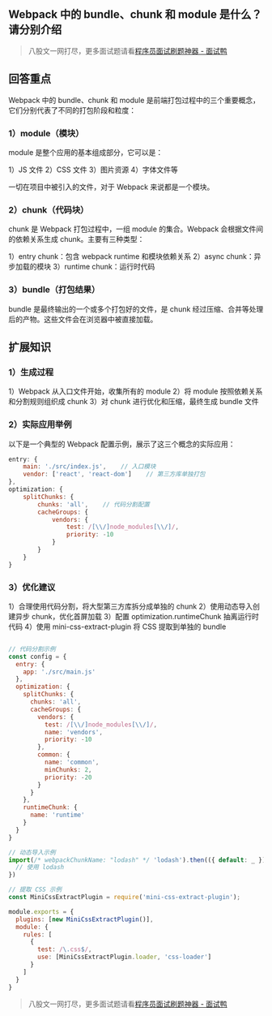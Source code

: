 ## Webpack 中的 bundle、chunk 和 module 是什么？请分别介绍
> 八股文一网打尽，更多面试题请看[程序员面试刷题神器 - 面试鸭](https://www.mianshiya.com/)

## 回答重点

Webpack 中的 bundle、chunk 和 module 是前端打包过程中的三个重要概念，它们分别代表了不同的打包阶段和粒度：

### 1）module（模块）

module 是整个应用的基本组成部分，它可以是：

1）JS 文件
2）CSS 文件
3）图片资源
4）字体文件等

一切在项目中被引入的文件，对于 Webpack 来说都是一个模块。

### 2）chunk（代码块）

chunk 是 Webpack 打包过程中，一组 module 的集合。Webpack 会根据文件间的依赖关系生成 chunk。主要有三种类型：

1）entry chunk：包含 webpack runtime 和模块依赖关系
2）async chunk：异步加载的模块
3）runtime chunk：运行时代码

### 3）bundle（打包结果）

bundle 是最终输出的一个或多个打包好的文件，是 chunk 经过压缩、合并等处理后的产物。这些文件会在浏览器中被直接加载。

## 扩展知识

### 1）生成过程

1）Webpack 从入口文件开始，收集所有的 module
2）将 module 按照依赖关系和分割规则组织成 chunk
3）对 chunk 进行优化和压缩，最终生成 bundle 文件

### 2）实际应用举例

以下是一个典型的 Webpack 配置示例，展示了这三个概念的实际应用：

```js
entry: {
    main: './src/index.js',    // 入口模块
    vendor: ['react', 'react-dom']    // 第三方库单独打包
},
optimization: {
    splitChunks: {
        chunks: 'all',    // 代码分割配置
        cacheGroups: {
            vendors: {
                test: /[\\/]node_modules[\\/]/,
                priority: -10
            }
        }
    }
}
```

### 3）优化建议

1）合理使用代码分割，将大型第三方库拆分成单独的 chunk
2）使用动态导入创建异步 chunk，优化首屏加载
3）配置 optimization.runtimeChunk 抽离运行时代码
4）使用 mini-css-extract-plugin 将 CSS 提取到单独的 bundle

```js

// 代码分割示例
const config = {
  entry: {
    app: './src/main.js'
  },
  optimization: {
    splitChunks: {
      chunks: 'all',
      cacheGroups: {
        vendors: {
          test: /[\\/]node_modules[\\/]/,
          name: 'vendors',
          priority: -10
        },
        common: {
          name: 'common',
          minChunks: 2,
          priority: -20
        }
      }
    },
    runtimeChunk: {
      name: 'runtime'
    }
  }
}

// 动态导入示例
import(/* webpackChunkName: "lodash" */ 'lodash').then(({ default: _ }) => {
  // 使用 lodash
})

// 提取 CSS 示例
const MiniCssExtractPlugin = require('mini-css-extract-plugin');

module.exports = {
  plugins: [new MiniCssExtractPlugin()],
  module: {
    rules: [
      {
        test: /\.css$/,
        use: [MiniCssExtractPlugin.loader, 'css-loader']
      }
    ]
  }
}


```




> 八股文一网打尽，更多面试题请看[程序员面试刷题神器 - 面试鸭](https://www.mianshiya.com/)
